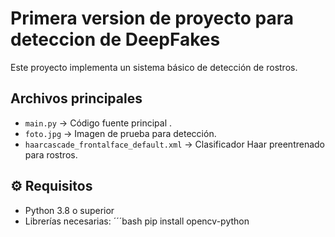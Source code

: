 #  Primera version de proyecto para deteccion de DeepFakes

Este proyecto implementa un sistema básico de detección de rostros.

##  Archivos principales
- `main.py` → Código fuente principal .
- `foto.jpg` → Imagen de prueba para detección.
- `haarcascade_frontalface_default.xml` → Clasificador Haar preentrenado para rostros.

## ⚙️ Requisitos
- Python 3.8 o superior  
- Librerías necesarias:
  ´´´bash
  pip install opencv-python
